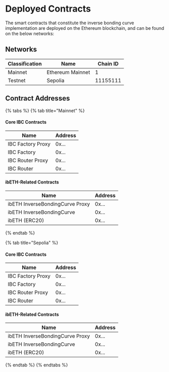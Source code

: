 # Deployed Contracts

The smart contracts that constitute the inverse bonding curve implementation are deployed on the Ethereum blockchain, and can be found on the below networks:&#x20;



## Networks

| Classification | Name             | Chain ID |
| -------------- | ---------------- | -------- |
| Mainnet        | Ethereum Mainnet | 1        |
| Testnet        | Sepolia          | 11155111 |



## Contract Addresses

{% tabs %}
{% tab title="Mainnet" %}
#### Core IBC Contracts

| Name              | Address |
| ----------------- | ------- |
| IBC Factory Proxy | 0x...   |
| IBC Factory       | 0x...   |
| IBC Router Proxy  | 0x...   |
| IBC Router        | 0x...   |

#### ibETH-Related Contracts

| Name                            | Address |
| ------------------------------- | ------- |
| ibETH InverseBondingCurve Proxy | 0x...   |
| ibETH InverseBondingCurve       | 0x...   |
| ibETH (ERC20)                   | 0x...   |
{% endtab %}

{% tab title="Sepolia" %}
#### Core IBC Contracts

| Name              | Address |
| ----------------- | ------- |
| IBC Factory Proxy | 0x...   |
| IBC Factory       | 0x...   |
| IBC Router Proxy  | 0x...   |
| IBC Router        | 0x...   |

#### ibETH-Related Contracts

| Name                            | Address |
| ------------------------------- | ------- |
| ibETH InverseBondingCurve Proxy | 0x...   |
| ibETH InverseBondingCurve       | 0x...   |
| ibETH (ERC20)                   | 0x...   |
{% endtab %}
{% endtabs %}

